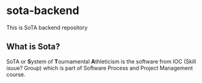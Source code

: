 # sota-backend
This is SoTA backend repository

## What is Sota?
SoTA or **S**ystem of **T**ournamental **A**thleticism is the software from IOC (Skill isuue? Group) which is part of Software Process and Project Management course.
